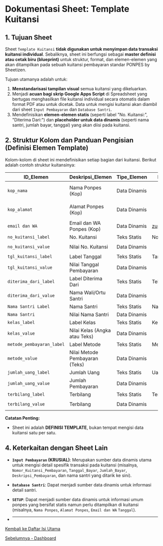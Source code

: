 # Dokumentasi Sheet: Template Kuitansi

## 1. Tujuan Sheet

Sheet `Template Kuitansi` **tidak digunakan untuk menyimpan data transaksi kuitansi individual**. Sebaliknya, sheet ini berfungsi sebagai **master definisi atau cetak biru (blueprint)** untuk struktur, format, dan elemen-elemen yang akan ditampilkan pada sebuah kuitansi pembayaran standar PONPES by Sheetizen.

Tujuan utamanya adalah untuk:
1.  **Menstandarisasi tampilan visual** semua kuitansi yang dikeluarkan.
2.  Menjadi **acuan bagi skrip Google Apps Script** di Spreadsheet yang bertugas menghasilkan file kuitansi individual secara otomatis dalam format PDF atau untuk dicetak. Data untuk mengisi kuitansi akan diambil dari sheet `Input Pembayaran` dan `Database Santri`.
3.  Mendefinisikan **elemen-elemen statis** (seperti label "No. Kuitansi:", "Diterima Dari:") dan **placeholder untuk data dinamis** (seperti nama santri, jumlah bayar, tanggal) yang akan diisi pada kuitansi.

## 2. Struktur Kolom dan Panduan Pengisian (Definisi Elemen Template)

Kolom-kolom di sheet ini mendefinisikan setiap bagian dari kuitansi. 
Berikut adalah contoh struktur kuitansinya:

| ID_Elemen             | Deskripsi_Elemen           | Tipe_Elemen  | Nilai_Statis_Teks    | Sheet_Sumber_Dinamis | Kolom_Sumber_Dinamis     | Urutan_Tampil |
|-----------------------|----------------------------|--------------|----------------------|----------------------|--------------------------|---------------|
| `kop_nama`            | Nama Ponpes (Kop)          | Data Dinamis |                      | `SETUP`              | (Kondisi: `Nama_Pengaturan="Nama Ponpes"`) | 1             |
| `kop_alamat`          | Alamat Ponpes (Kop)        | Data Dinamis |                      | `SETUP`              | (Kondisi: `Nama_Pengaturan="Alamat Lengkap Ponpes"`) | 2             |
| `email dan WA`        | Email dan WA Ponpes (Kop)             | Data Dinamis  | zupper15@gmail.com  | `SETUP`                     |                          | 3             |
| `no_kuitansi_label`   | No. Kuitansi         | Teks Statis  | No. Kuitansi :       |                      |                          | 4             |
| `no_kuitansi_value`   | Nilai No. Kuitansi         | Data Dinamis |                      | `Input Pembayaran`   | `NOMOR KUITANSI Pembayaran`| 5             |
| `tgl_kuitansi_label`  | Label Tanggal              | Teks Statis  | Tanggal :            |                      |                          | 6             |
| `tgl_kuitansi_value`  | Nilai Tanggal Pembayaran   | Data Dinamis |                      | `Input Pembayaran`   | `Tanggal_Bayar`          | 7             |
| `diterima_dari_label` | Label Diterima Dari        | Teks Statis  | Telah Diterima Dari :|                      |                          | 8             |
| `diterima_dari_value` | Nama Wali/Ortu Santri      | Data Dinamis |                      | `Database Santri`    | `Nama_Wali/Ortu_Santri (Otomatis)` | 9             |
| `Nama Santri Label`   | Nama Santri                | Teks Statis  | Nama Santri :        |                      |                          | 10             |
| `Nama Santri`         | Nilai Nama Santri                | Data Dinamis |                      | `Input Pembayaran`   | `Nama_Santri (Otomatis)` | 11             |
| `kelas_label`         | Label Kelas               | Teks Statis  | Kelas :           |                      |                          | 12            |
| `kelas_value`        | Nilai Kelas (Angka atau Teks) | Data Dinamis |                      | `Database Santri`   | `Kelas`           | 13            |
| `metode_pembayaran_label`     | Label Metode            | Teks Statis  | Metode Pembayaran :          |                      |                          | 14            |
| `metode_value`     | Nilai Metode Pembayaran (Teks)     | Data Dinamis |                      | `Input Pembayaran`   | `Metode Pembayaran` | 15            |
| `jumlah_uang_label`         | Jumlah Uang     | Teks Statis  | Uang Sejumlah :   |                      |                          | 16            |
| `jumlah_uang_value`         | Jumlah Pembayaran       | Data Dinamis |                      | `Input Pembayaran`   | `Nominal Pembayaran`   | 17            |
| `terbilang_label`         | Terbilang     | Teks Statis  | Terbilang   |                      |                          | 18            |
| `terbilang_value`         | Terbilang       | Data Dinamis |                      | `Otomatis`   | `Dari Kolom Uang Sejumlah`   | 19            |

**Catatan Penting:**
* Sheet ini adalah **DEFINISI TEMPLATE**, bukan tempat mengisi data kuitansi satu per satu.

## 4. Keterkaitan dengan Sheet Lain

* **`Input Pembayaran` (KRUSIAL)**: Merupakan sumber data dinamis utama untuk mengisi detail spesifik transaksi pada kuitansi (misalnya, `Nomor_Kuitansi_Pembayaran`, `Tanggal_Bayar`, `Jumlah_Bayar`, `Deskripsi_Pembayaran`, dan nama santri yang ditarik ke sini).
* **`Database Santri`**: Dapat menjadi sumber data dinamis untuk informasi detail santri.
* **`SETUP`**: Dapat menjadi sumber data dinamis untuk informasi umum ponpes yang bersifat statis namun perlu ditampilkan di kuitansi (misalnya, `Nama Ponpes`, `Alamat Ponpes`, `Email dan WA` `Tanggal`).

* ---

[Kembali ke Daftar Isi Utama](../README.md)

[Sebelumnya - Dashboard](../docs/Dashboard.md)
